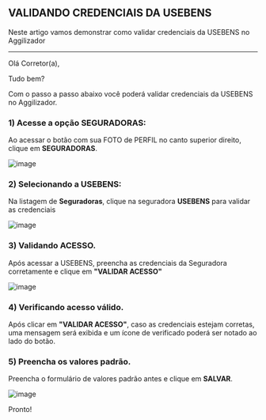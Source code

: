 ## VALIDANDO CREDENCIAIS DA USEBENS
Neste artigo vamos demonstrar como validar credenciais da USEBENS no Aggilizador

---

Olá Corretor(a),

Tudo bem?

Com o passo a passo abaixo você poderá validar credenciais da USEBENS no Aggilizador.

### 1) Acesse a opção SEGURADORAS:

Ao acessar o botão com sua FOTO de PERFIL no canto superior direito, clique em **SEGURADORAS**.

![image](https://conversu-partner-assets.s3.sa-east-1.amazonaws.com/agger/wiki/seguradoras/validando-credenciais/c220eb72-5169-48ab-b4df-330f11a099aa.png)

### 2) Selecionando a USEBENS:

Na listagem de **Seguradoras**, clique na seguradora **USEBENS** para validar as credenciais

![image](https://github.com/user-attachments/assets/c1cee470-b992-4e35-841b-21dec72eb516)

### 3) Validando ACESSO.

Após acessar a USEBENS, preencha as credenciais da Seguradora corretamente e clique em **"VALIDAR ACESSO"**

![image](https://github.com/user-attachments/assets/c5fe51a9-ebd3-468d-b876-1e9fdce2201f)

### 4) Verificando acesso válido.

Após clicar em **"VALIDAR ACESSO"**, caso as credenciais estejam corretas, uma mensagem será exibida e um ícone de verificado poderá ser notado ao lado do botão.

### 5) Preencha os valores padrão.

Preencha o formulário de valores padrão antes e clique em **SALVAR**.

![image](https://github.com/user-attachments/assets/2e021f35-c8cb-4f29-a8ce-4c94d855da62)

Pronto!
